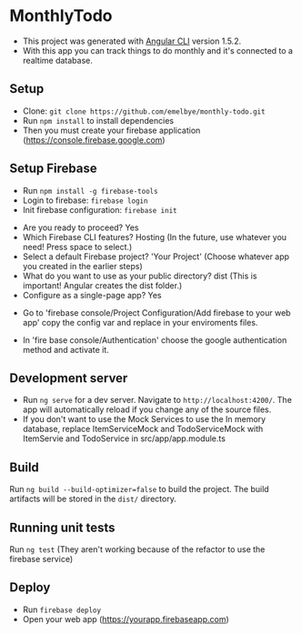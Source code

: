 # MonthlyTodo

- This project was generated with [Angular CLI](https://github.com/angular/angular-cli) version 1.5.2.
- With this app you can track things to do monthly and it's connected to a realtime database.

## Setup

- Clone: `git clone https://github.com/emelbye/monthly-todo.git`
- Run `npm install` to install dependencies
- Then you must create your firebase application (https://console.firebase.google.com)

## Setup Firebase
- Run `npm install -g firebase-tools`
- Login to firebase: `firebase login`
- Init firebase configuration: `firebase init`

* Are you ready to proceed? Yes
* Which Firebase CLI features? Hosting (In the future, use whatever you need! Press space to select.)
* Select a default Firebase project? 'Your Project' (Choose whatever app you created in the earlier steps)
* What do you want to use as your public directory? dist (This is important! Angular creates the dist folder.)
* Configure as a single-page app? Yes

- Go to 'firebase console/Project Configuration/Add firebase to your web app' copy the config var and replace in your enviroments files.

- In 'fire base console/Authentication' choose the google authentication method and activate it.

## Development server

- Run `ng serve` for a dev server. Navigate to `http://localhost:4200/`. The app will automatically reload if you change any of the source files.
- If you don't want to use the Mock Services to use the In memory database, replace ItemServiceMock and TodoServiceMock with ItemServie and TodoService in src/app/app.module.ts

## Build

Run `ng build --build-optimizer=false` to build the project. The build artifacts will be stored in the `dist/` directory.

## Running unit tests

Run `ng test` (They aren't working because of the refactor to use the firebase service)

## Deploy

- Run `firebase deploy`
- Open your web app (https://yourapp.firebaseapp.com)
